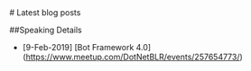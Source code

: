 
<BR>
<BR>
# Latest blog posts

##Speaking Details<BR>
- [9-Feb-2019] [Bot Framework 4.0] (https://www.meetup.com/DotNetBLR/events/257654773/)


